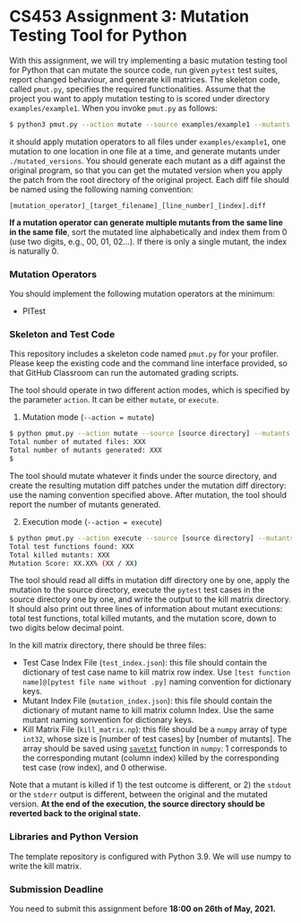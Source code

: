 # CS453 Assignment 3: Mutation Testing Tool  for Python

With this assignment, we will try implementing a basic mutation testing tool for Python that can mutate the source code, run given `pytest` test suites, report changed behaviour, and generate kill matrices. The skeleton code, called `pmut.py`, specifies the required functionalities. Assume that the project you want to apply mutation testing to is scored under directory `examples/example1`. When you invoke `pmut.py` as follows:

```bash
$ python3 pmut.py --action mutate --source examples/example1 --mutants ./mutation_diffs --kill ./kill_matrix
```

it should apply mutation operators to all files under `examples/example1`, one mutation to one location in one file at a time, and generate mutants under `./mutated_versions`. You should generate each mutant as a diff against the original program, so that you can get the mutated version when you apply the patch from the root directory of the original project. Each diff file should be named using the following naming convention:

```
[mutation_operator]_[target_filename]_[line_number]_[index].diff
```
**If a mutation operator can generate multiple mutants from the same line in the same file**, sort the mutated line alphabetically and index them from 0 (use two digits, e.g., 00, 01, 02...). If there is only a single mutant, the index is naturally 0.

### Mutation Operators

You should implement the following mutation operators at the minimum:
- PITest

### Skeleton and Test Code

This repository includes a skeleton code named `pmut.py` for your profiler. Please keep the existing code and the command line interface provided, so that GitHub Classroom can run the automated grading scripts. 

The tool should operate in two different action modes, which is specified by the parameter `action`. It can be either `mutate`, or `execute`.

1. Mutation mode (`--action = mutate`)

```bash
$ python pmut.py --action mutate --source [source directory] --mutants [mutation diff directory]
Total number of mutated files: XXX
Total number of mutants generated: XXX
$ 
```
The tool should mutate whatever it finds under the source directory, and create the resulting mutation diff patches under the mutation diff directory: use the naming convention specified above. After mutation, the tool should report the number of mutants generated.


2. Execution mode (`--action = execute`)
```bash
$ python pmut.py --action execute --source [source directory] --mutants [mutation diff directory] --kill [kill matrix directory]
Total test functions found: XXX
Total killed mutants: XXX
Mutation Score: XX.XX% (XX / XX)
```
The tool should read all diffs in mutation diff directory one by one, apply the mutation to the source directory, execute the `pytest` test cases in the source directory one by one, and write the output to the kill matrix directory. It should also print out three lines of information about mutant executions: total test functions, total killed mutants, and the mutation score, down to two digits below decimal point.

In the kill matrix directory, there should be three files:

- Test Case Index File (`test_index.json`): this file should contain the dictionary of test case name to kill matrix row index. Use `[test function name]@[pytest file name without .py]` naming convention for dictionary keys.
- Mutant Index File (`mutation_index.json`): this file should contain the dictionary of mutant name to kill matrix column Index. Use the same mutant naming sonvention for dictionary keys.
- Kill Matrix File (`kill_matrix.np`): this file should be a `numpy` array of type `int32`, whose size is [number of test cases] by [number of mutants]. The array should be saved using [`savetxt`](https://numpy.org/doc/stable/reference/generated/numpy.savetxt.html#numpy.savetxt) function in `numpy`: 1 corresponds to the corresponding mutant (column index) killed by the corresponding test case (row index), and 0 otherwise.

Note that a mutant is killed if 1) the test outcome is different, or 2) the `stdout` or the `stderr` output is different, between the original and the mutated version. **At the end of the execution, the source directory should be reverted back to the original state.**

### Libraries and Python Version

The template repository is configured with Python 3.9. We will use numpy to write the kill matrix.

### Submission Deadline

You need to submit this assignment before **18:00 on 26th of May, 2021.**
